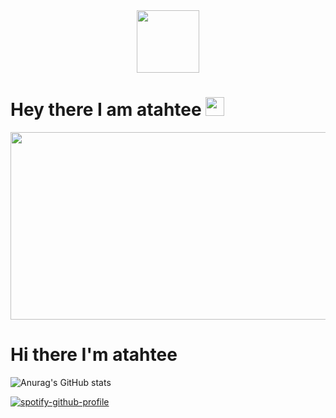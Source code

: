 <div id="header" align="center">
  <img src="https://media.giphy.com/media/M9gbBd9nbDrOTu1Mqx/giphy.gif" width="100"/>
</div>

<div id="count" align="center">
<img src="https://komarev.com/ghpvc/?username=atahtee&style=flat-square&color=blue" alt=""/>
</div>

<h1>
  Hey there I am atahtee
  <img src="https://media.giphy.com/media/hvRJCLFzcasrR4ia7z/giphy.gif" width="30px"/>
</h1>

<div align="center">
  <img src="https://media.giphy.com/media/dWesBcTLavkZuG35MI/giphy.gif" width="600" height="300"/>
</div>

# Hi there I'm atahtee

![Anurag's GitHub stats](https://github-readme-stats.vercel.app/api?username=atahtee&show_icons=true&theme=tokyonight)



[![spotify-github-profile](https://spotify-github-profile.vercel.app/api/view?uid=3156gllykhuzmbcga2fm2rv7oe4i&cover_image=true&theme=default)](https://github.com/kittinan/spotify-github-profile)

